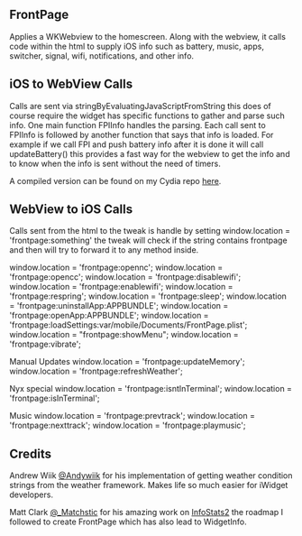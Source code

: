 FrontPage
----

Applies a WKWebview to the homescreen. Along with the webview, it calls code within the html to supply iOS info such as battery, music, apps, switcher, signal, wifi, notifications, and other info.

iOS to WebView Calls
----

Calls are sent via stringByEvaluatingJavaScriptFromString this does of course require the widget has specific functions to gather and parse such info. One main function FPIInfo handles the parsing. Each call sent to FPIInfo is followed by another function that says that info is loaded. For example if we call FPI and push battery info after it is done it will call updateBattery() this provides a fast way for the webview to get the info and to know when the info is sent without the need of timers.

A compiled version can be found on my Cydia repo <a href="http://junesiphone.com/supersecret/">here</a>.

WebView to iOS Calls
----

Calls sent from the html to the tweak is handle by setting window.location = 'frontpage:something' the tweak will check if the string contains frontpage and then will try to forward it to any method inside. 


window.location = 'frontpage:opennc';
window.location = 'frontpage:opencc';
window.location = 'frontpage:disablewifi';
window.location = 'frontpage:enablewifi';
window.location = 'frontpage:respring';
window.location = 'frontpage:sleep';
window.location = 'frontpage:uninstallApp:APPBUNDLE';
window.location = 'frontpage:openApp:APPBUNDLE';
window.location = 'frontpage:loadSettings:var/mobile/Documents/FrontPage.plist';
window.location = "frontpage:showMenu";
window.location = 'frontpage:vibrate';

Manual Updates
window.location = 'frontpage:updateMemory';
window.location = 'frontpage:refreshWeather';

Nyx special
window.location = 'frontpage:isntInTerminal';
window.location = 'frontpage:isInTerminal';

Music
window.location = 'frontpage:prevtrack';
window.location = 'frontpage:nexttrack';
window.location = 'frontpage:playmusic';

Credits
----

Andrew Wiik <a href="https://twitter.com/Andywiik">@Andywiik</a> for his implementation of getting weather condition strings from the weather framework. Makes life so much easier for iWidget developers.

Matt Clark <a href="https://twitter.com/_Matchstic">@_Matchstic</a> for his amazing work on <a href="https://github.com/Matchstic/InfoStats2">InfoStats2</a> the roadmap I followed to create FrontPage which has also lead to WidgetInfo.

